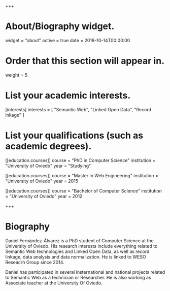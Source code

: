 +++
# About/Biography widget.
widget = "about"
active = true
date = 2018-10-14T00:00:00

# Order that this section will appear in.
weight = 5

# List your academic interests.
[interests]
  interests = [
    "Semantic Web",
    "Linked Open Data",
    "Record lnkage"
  ]

# List your qualifications (such as academic degrees).
[[education.courses]]
  course = "PhD in Computer Science"
  institution = "University of Oviedo"
  year = "Studying"

[[education.courses]]
  course = "Master in Web Engineering"
  institution = "University of Oviedo"
  year = 2015

[[education.courses]]
  course = "Bachelor of Computer Science"
  institution = "University of Oviedo"
  year = 2012
 
+++

# Biography

Daniel Fernández-Álvarez is a PhD student of Computer Science at the University of Oviedo. His research interests include everything related to Semantic Web technologies and Linked Open Data, as well as record linkage, data analysis and data normalization. He is linked to WESO Reseacrh Group since 2014.

Daniel has participated in several insternational and national projects related to Semantic Web as a technician or Researcher. He is also working as Associate teacher at the University Of Oviedo.
